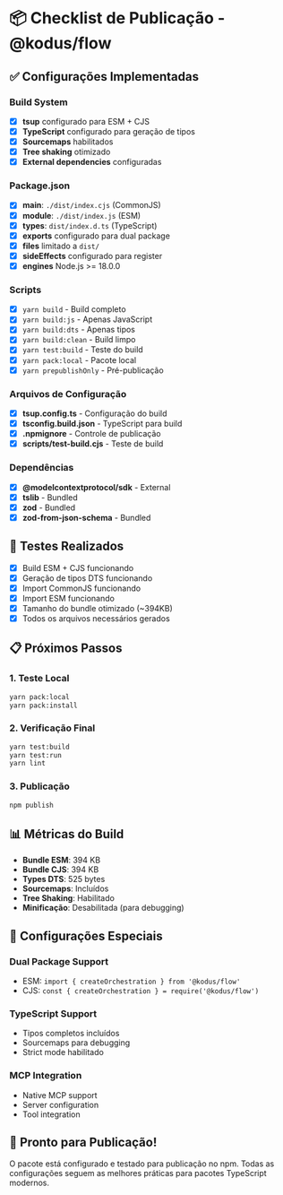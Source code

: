 # 📦 Checklist de Publicação - @kodus/flow

## ✅ Configurações Implementadas

### Build System
- [x] **tsup** configurado para ESM + CJS
- [x] **TypeScript** configurado para geração de tipos
- [x] **Sourcemaps** habilitados
- [x] **Tree shaking** otimizado
- [x] **External dependencies** configuradas

### Package.json
- [x] **main**: `./dist/index.cjs` (CommonJS)
- [x] **module**: `./dist/index.js` (ESM)
- [x] **types**: `dist/index.d.ts` (TypeScript)
- [x] **exports** configurado para dual package
- [x] **files** limitado a `dist/`
- [x] **sideEffects** configurado para register
- [x] **engines** Node.js >= 18.0.0

### Scripts
- [x] `yarn build` - Build completo
- [x] `yarn build:js` - Apenas JavaScript
- [x] `yarn build:dts` - Apenas tipos
- [x] `yarn build:clean` - Build limpo
- [x] `yarn test:build` - Teste do build
- [x] `yarn pack:local` - Pacote local
- [x] `yarn prepublishOnly` - Pré-publicação

### Arquivos de Configuração
- [x] **tsup.config.ts** - Configuração do build
- [x] **tsconfig.build.json** - TypeScript para build
- [x] **.npmignore** - Controle de publicação
- [x] **scripts/test-build.cjs** - Teste de build

### Dependências
- [x] **@modelcontextprotocol/sdk** - External
- [x] **tslib** - Bundled
- [x] **zod** - Bundled
- [x] **zod-from-json-schema** - Bundled

## 🧪 Testes Realizados

- [x] Build ESM + CJS funcionando
- [x] Geração de tipos DTS funcionando
- [x] Import CommonJS funcionando
- [x] Import ESM funcionando
- [x] Tamanho do bundle otimizado (~394KB)
- [x] Todos os arquivos necessários gerados

## 📋 Próximos Passos

### 1. Teste Local
```bash
yarn pack:local
yarn pack:install
```

### 2. Verificação Final
```bash
yarn test:build
yarn test:run
yarn lint
```

### 3. Publicação
```bash
npm publish
```

## 📊 Métricas do Build

- **Bundle ESM**: 394 KB
- **Bundle CJS**: 394 KB
- **Types DTS**: 525 bytes
- **Sourcemaps**: Incluídos
- **Tree Shaking**: Habilitado
- **Minificação**: Desabilitada (para debugging)

## 🔧 Configurações Especiais

### Dual Package Support
- ESM: `import { createOrchestration } from '@kodus/flow'`
- CJS: `const { createOrchestration } = require('@kodus/flow')`

### TypeScript Support
- Tipos completos incluídos
- Sourcemaps para debugging
- Strict mode habilitado

### MCP Integration
- Native MCP support
- Server configuration
- Tool integration

## 🚀 Pronto para Publicação!

O pacote está configurado e testado para publicação no npm. Todas as configurações seguem as melhores práticas para pacotes TypeScript modernos. 